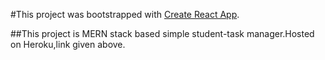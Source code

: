 #This project was bootstrapped with [Create React App](https://github.com/facebookincubator/create-react-app).

##This project is MERN stack based simple student-task manager.Hosted on Heroku,link given above.

